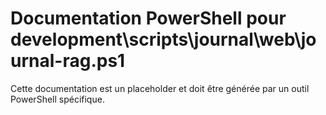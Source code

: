 # Documentation PowerShell pour development\scripts\journal\web\journal-rag.ps1

Cette documentation est un placeholder et doit être générée par un outil PowerShell spécifique.
